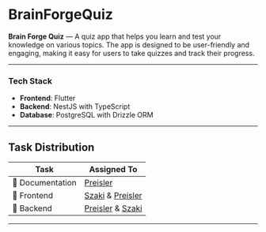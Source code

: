 # BrainForgeQuiz

**Brain Forge Quiz** — A quiz app that helps you learn and test your knowledge on various topics. The app is designed to be user-friendly and engaging, making it easy for users to take quizzes and track their progress. 

---

### Tech Stack

- **Frontend**: Flutter
- **Backend**: NestJS with TypeScript
- **Database**: PostgreSQL with Drizzle ORM

---

## Task Distribution

| Task                          | Assigned To                                                                              |
| ----------------------------- | ---------------------------------------------------------------------------------------- |
| 📝 Documentation              | [Preisler](https://github.com/preisler25)                                               |
| 🎨 Frontend                   | [Szaki](https://github.com/szaki-dev) & [Preisler](https://github.com/preisler25) |
| 🧠 Backend                    | [Preisler](https://github.com/preisler25) & [Szaki](https://github.com/szaki-dev)                                    |

---
